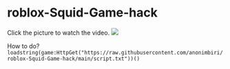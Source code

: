# roblox-Squid-Game-hack

Click the picture to watch the video.
[![](https://i.ytimg.com/vi/FFY6bJBnBuE/maxresdefault.jpg)](https://www.youtube.com/watch?v=FFY6bJBnBuE)


How to do?
`loadstring(game:HttpGet("https://raw.githubusercontent.com/anonimbiri/roblox-Squid-Game-hack/main/script.txt"))()`
